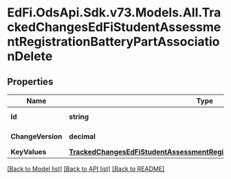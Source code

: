 # EdFi.OdsApi.Sdk.v73.Models.All.TrackedChangesEdFiStudentAssessmentRegistrationBatteryPartAssociationDelete

## Properties

Name | Type | Description | Notes
------------ | ------------- | ------------- | -------------
**Id** | **string** | Resource identifier | [optional] 
**ChangeVersion** | **decimal** | Change version | [optional] 
**KeyValues** | [**TrackedChangesEdFiStudentAssessmentRegistrationBatteryPartAssociationKey**](TrackedChangesEdFiStudentAssessmentRegistrationBatteryPartAssociationKey.md) |  | [optional] 

[[Back to Model list]](../../README.md#documentation-for-models) [[Back to API list]](../../README.md#documentation-for-api-endpoints) [[Back to README]](../../README.md)


